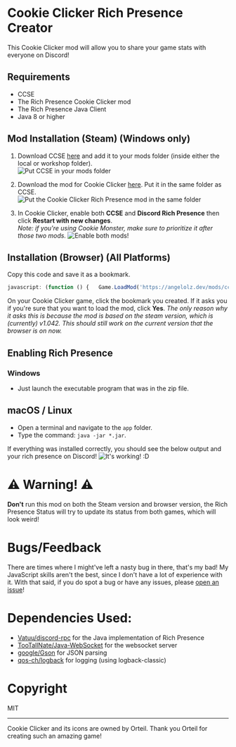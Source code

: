 # Cookie Clicker Rich Presence Creator
This Cookie Clicker mod will allow you to share your game stats with everyone on Discord!

## Requirements
- CCSE
- The Rich Presence Cookie Clicker mod
- The Rich Presence Java Client
- Java 8 or higher

## Mod Installation (Steam) (Windows only)
1) Download CCSE [here](https://klattmose.github.io/CookieClicker/SteamMods/CCSE.zip?v=2.031) and add it to your mods folder (inside either the local or workshop folder).  
   ![Put CCSE in your mods folder](https://i.imgur.com/nIweduY.png)
   
2) Download the mod for Cookie Clicker [here](https://www.google.com/). Put it in the same folder as CCSE.  
   ![Put the Cookie Clicker Rich Presence mod in the same folder](https://i.imgur.com/8xljqfU.png)
   
3) In Cookie Clicker, enable both **CCSE** and **Discord Rich Presence** then click **Restart with new changes**.  
   *Note: if you're using Cookie Monster, make sure to prioritize it after those two mods.*
   ![Enable both mods!](https://i.imgur.com/MPEgYTJ.png)
   
## Installation (Browser) (All Platforms)
Copy this code and save it as a bookmark.
```javascript
javascript: (function () {   Game.LoadMod('https://angelolz.dev/mods/ccrpc/main.js'); }());
```

On your Cookie Clicker game, click the bookmark you created. If it asks you if you're sure that you want to load the mod, click **Yes**. *The only reason why it asks this is because the mod is based on the steam version, which is (currently) v1.042. This should still work on the current version that the browser is on now.* 

## Enabling Rich Presence
### Windows
- Just launch the executable program that was in the zip file.

## macOS / Linux
- Open a terminal and navigate to the `app` folder.
- Type the command: `java -jar *.jar`.

If everything was installed correctly, you should see the below output and your rich presence on Discord!
![It's working! :D](https://i.imgur.com/JAIsMk4.png)

# :warning: Warning! :warning: 
**Don't** run this mod on both the Steam version and browser version, the Rich Presence Status will try to update its status from both games, which will look weird!

# Bugs/Feedback
There are times where I might've left a nasty bug in there, that's my bad! My JavaScript skills aren't the best, since I don't have a lot of experience with it. With that said, if you do spot a bug or have any issues, please [open an issue](https://github.com/angelolz1/CookieClickerRPC/issues)! 

# Dependencies Used:
- [Vatuu/discord-rpc](https://github.com/Vatuu/discord-rpc) for the Java implementation of Rich Presence
- [TooTallNate/Java-WebSocket](https://github.com/TooTallNate/Java-WebSocket) for the websocket server
- [google/Gson](https://github.com/google/gson) for JSON parsing
- [qos-ch/logback](https://github.com/qos-ch/logback) for logging (using logback-classic)

# Copyright
MIT

---
Cookie Clicker and its icons are owned by Orteil. Thank you Orteil for creating such an amazing game! 
